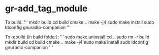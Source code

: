 # gr-add_tag_module

To build:
'''
mkdir build 
cd build 
cmake .. 
make -j4 
sudo make install 
sudo ldconfig
gnuradio-companion
'''


To rebuild (in build folder):
'''
sudo make uninstall
cd ..
sudo rm -r build
mkdir build 
cd build 
cmake .. 
make -j4 
sudo make install 
sudo ldconfig
gnuradio-companion
'''
